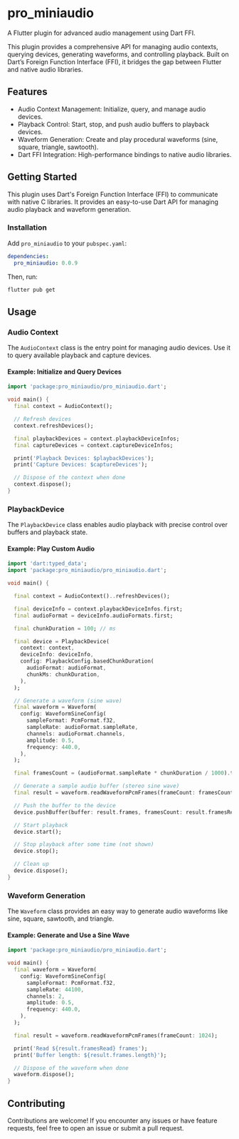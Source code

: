# pro_miniaudio

A Flutter plugin for advanced audio management using Dart FFI.

This plugin provides a comprehensive API for managing audio contexts, querying devices, generating waveforms, and controlling playback. Built on Dart’s Foreign Function Interface (FFI), it bridges the gap between Flutter and native audio libraries.

## Features

- Audio Context Management: Initialize, query, and manage audio devices.
- Playback Control: Start, stop, and push audio buffers to playback devices.
- Waveform Generation: Create and play procedural waveforms (sine, square, triangle, sawtooth).
- Dart FFI Integration: High-performance bindings to native audio libraries.

## Getting Started

This plugin uses Dart's Foreign Function Interface (FFI) to communicate with native C libraries. It provides an easy-to-use Dart API for managing audio playback and waveform generation.

### Installation

Add `pro_miniaudio` to your `pubspec.yaml`:

```yaml
dependencies:
  pro_miniaudio: 0.0.9
```

Then, run:

```bash
flutter pub get
```

## Usage

### Audio Context

The `AudioContext` class is the entry point for managing audio devices. Use it to query available playback and capture devices.

#### Example: Initialize and Query Devices

```dart
import 'package:pro_miniaudio/pro_miniaudio.dart';

void main() {
  final context = AudioContext();

  // Refresh devices
  context.refreshDevices();

  final playbackDevices = context.playbackDeviceInfos;
  final captureDevices = context.captureDeviceInfos;

  print('Playback Devices: $playbackDevices');
  print('Capture Devices: $captureDevices');

  // Dispose of the context when done
  context.dispose();
}
```

### PlaybackDevice

The `PlaybackDevice` class enables audio playback with precise control over buffers and playback state.

#### Example: Play Custom Audio

```dart
import 'dart:typed_data';
import 'package:pro_miniaudio/pro_miniaudio.dart';

void main() {

  final context = AudioContext()..refreshDevices();

  final deviceInfo = context.playbackDeviceInfos.first;
  final audioFormat = deviceInfo.audioFormats.first;

  final chunkDuration = 100; // ms

  final device = PlaybackDevice(
    context: context,
    deviceInfo: deviceInfo,
    config: PlaybackConfig.basedChunkDuration(
      audioFormat: audioFormat,
      chunkMs: chunkDuration,
    ),
  );

  // Generate a waveform (sine wave)
  final waveform = Waveform(
    config: WaveformSineConfig(
      sampleFormat: PcmFormat.f32,
      sampleRate: audioFormat.sampleRate,
      channels: audioFormat.channels,
      amplitude: 0.5,
      frequency: 440.0,
    ),
  );

  final framesCount = (audioFormat.sampleRate * chunkDuration / 1000).toInt();

  // Generate a sample audio buffer (stereo sine wave)
  final result = waveform.readWaveformPcmFrames(frameCount: framesCount)

  // Push the buffer to the device
  device.pushBuffer(buffer: result.frames, framesCount: result.framesRead);

  // Start playback
  device.start();

  // Stop playback after some time (not shown)
  device.stop();

  // Clean up
  device.dispose();
}
```

### Waveform Generation

The `Waveform` class provides an easy way to generate audio waveforms like sine, square, sawtooth, and triangle.

#### Example: Generate and Use a Sine Wave

```dart
import 'package:pro_miniaudio/pro_miniaudio.dart';

void main() {
  final waveform = Waveform(
    config: WaveformSineConfig(
      sampleFormat: PcmFormat.f32,
      sampleRate: 44100,
      channels: 2,
      amplitude: 0.5,
      frequency: 440.0,
    ),
  );

  final result = waveform.readWaveformPcmFrames(frameCount: 1024);

  print('Read ${result.framesRead} frames');
  print('Buffer length: ${result.frames.length}');

  // Dispose of the waveform when done
  waveform.dispose();
}
```

## Contributing

Contributions are welcome! If you encounter any issues or have feature requests, feel free to open an issue or submit a pull request.
